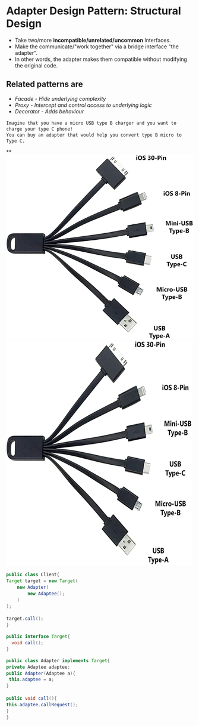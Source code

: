 # Adapter Design Pattern: Structural Design
* Take two/more **incompatible/unrelated/uncommon** Interfaces.
* Make the communicate/"work together" via a bridge interface "the adapter".
* In other words, the adapter makes them compatible without modifying the original code.

## Related patterns are 
- *Facade - Hide underlying complexity*
- *Proxy - Intercept and control access to underlying logic*
- *Decorator - Adds behaviour*

```
Imagine that you have a micro USB type B charger and you want to charge your type C phone!
You can buy an adapter that would help you convert type B micro to Type C.
```
**![Universal USB](https://github.com/msomi22/designpatterns/blob/master/files/USB_Adapter.jpg)
<img src="https://github.com/msomi22/designpatterns/blob/master/files/USB_Adapter.jpg" alt="Universal USB" width="500" height="600">

```java
public class Client{
Target target = new Target(
    new Adapter(
        new Adaptee();
    )
);

target.call();
}
```
```java
public interface Target{
  void call();
}
```

```java
public class Adapter implements Target{
private Adaptee adaptee;
public Adapter(Adaptee a){
 this.adaptee = a;
}

public void call(){
this.adaptee.callRequest();
}
}
```
